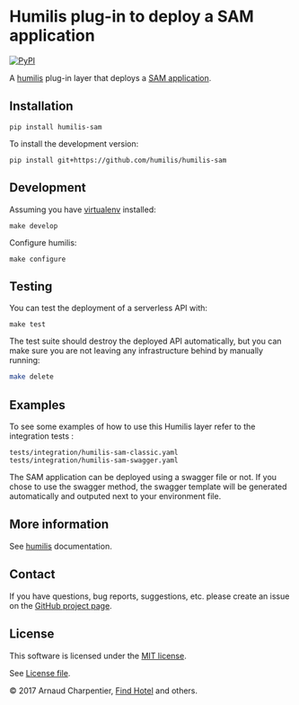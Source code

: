 Humilis plug-in to deploy a SAM application
===================================================

[![PyPI](https://img.shields.io/pypi/v/humilis-sam.svg?style=flat)](https://pypi.python.org/pypi/humilis-sam)

A [humilis][humilis] plug-in layer that deploys a [SAM application][AWS SAM].

[AWS SAM]: https://github.com/awslabs/serverless-application-model/blob/master/versions/2016-10-31.md
[humilis]: https://github.com/humilis/humilis


## Installation


```
pip install humilis-sam
```


To install the development version:

```
pip install git+https://github.com/humilis/humilis-sam
```


## Development

Assuming you have [virtualenv][venv] installed:

[venv]: https://virtualenv.readthedocs.org/en/latest/

```
make develop
```

Configure humilis:

```
make configure
```


## Testing

You can test the deployment of a serverless API with:

```
make test
```

The test suite should destroy the deployed API automatically, but you
can make sure you are not leaving any infrastructure behind by manually
running:

```bash
make delete
```


## Examples

To see some examples of how to use this Humilis layer refer to the integration
tests :
```
tests/integration/humilis-sam-classic.yaml
tests/integration/humilis-sam-swagger.yaml
```

The SAM application can be deployed using a swagger file or not.
If you chose to use the swagger method, the swagger template will be generated
automatically and outputed next to your environment file.


## More information

See [humilis][humilis] documentation.

[humilis]: https://github.com/humilis/humilis/blob/master/README.md


## Contact

If you have questions, bug reports, suggestions, etc. please create an issue on
the [GitHub project page][github].

[github]: http://github.com/humilis/humilis-sam


## License

This software is licensed under the [MIT license][mit].

[mit]: http://en.wikipedia.org/wiki/MIT_License

See [License file][LICENSE].

[LICENSE]: https://github.com/humilis/humilis-sam/blob/master/LICENSE.txt


© 2017 Arnaud Charpentier, [Find Hotel][fh] and others.

[fh]: http://company.findhotel.net
